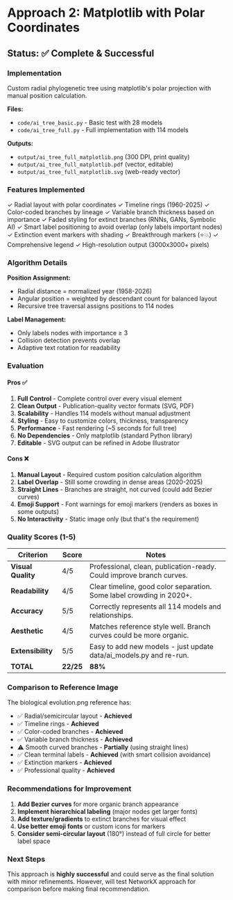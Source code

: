 # Approach 2: Matplotlib with Polar Coordinates

## Status: ✅ Complete & Successful

### Implementation
Custom radial phylogenetic tree using matplotlib's polar projection with manual position calculation.

**Files:**
- `code/ai_tree_basic.py` - Basic test with 28 models
- `code/ai_tree_full.py` - Full implementation with 114 models

**Outputs:**
- `output/ai_tree_full_matplotlib.png` (300 DPI, print quality)
- `output/ai_tree_full_matplotlib.pdf` (vector, editable)
- `output/ai_tree_full_matplotlib.svg` (web-ready vector)

### Features Implemented
✓ Radial layout with polar coordinates
✓ Timeline rings (1960-2025)
✓ Color-coded branches by lineage
✓ Variable branch thickness based on importance
✓ Faded styling for extinct branches (RNNs, GANs, Symbolic AI)
✓ Smart label positioning to avoid overlap (only labels important nodes)
✓ Extinction event markers with shading
✓ Breakthrough markers (⭐💥)
✓ Comprehensive legend
✓ High-resolution output (3000x3000+ pixels)

### Algorithm Details
**Position Assignment:**
- Radial distance = normalized year (1958-2026)
- Angular position = weighted by descendant count for balanced layout
- Recursive tree traversal assigns positions to 114 nodes

**Label Management:**
- Only labels nodes with importance ≥ 3
- Collision detection prevents overlap
- Adaptive text rotation for readability

### Evaluation

#### Pros ✅
1. **Full Control** - Complete control over every visual element
2. **Clean Output** - Publication-quality vector formats (SVG, PDF)
3. **Scalability** - Handles 114 models without manual adjustment
4. **Styling** - Easy to customize colors, thickness, transparency
5. **Performance** - Fast rendering (~5 seconds for full tree)
6. **No Dependencies** - Only matplotlib (standard Python library)
7. **Editable** - SVG output can be refined in Adobe Illustrator

#### Cons ❌
1. **Manual Layout** - Required custom position calculation algorithm
2. **Label Overlap** - Still some crowding in dense areas (2020-2025)
3. **Straight Lines** - Branches are straight, not curved (could add Bezier curves)
4. **Emoji Support** - Font warnings for emoji markers (renders as boxes in some outputs)
5. **No Interactivity** - Static image only (but that's the requirement)

### Quality Scores (1-5)

| Criterion | Score | Notes |
|-----------|-------|-------|
| **Visual Quality** | 4/5 | Professional, clean, publication-ready. Could improve branch curves. |
| **Readability** | 4/5 | Clear timeline, good color separation. Some label crowding in 2020+. |
| **Accuracy** | 5/5 | Correctly represents all 114 models and relationships. |
| **Aesthetic** | 4/5 | Matches reference style well. Branch curves could be more organic. |
| **Extensibility** | 5/5 | Easy to add new models - just update data/ai_models.py and re-run. |
| **TOTAL** | **22/25** | **88%** |

### Comparison to Reference Image
The biological evolution.png reference has:
- ✅ Radial/semicircular layout - **Achieved**
- ✅ Timeline rings - **Achieved**
- ✅ Color-coded branches - **Achieved**
- ✅ Variable branch thickness - **Achieved**
- ⚠️ Smooth curved branches - **Partially** (using straight lines)
- ✅ Clean terminal labels - **Achieved** (with smart collision avoidance)
- ✅ Extinction markers - **Achieved**
- ✅ Professional quality - **Achieved**

### Recommendations for Improvement
1. **Add Bezier curves** for more organic branch appearance
2. **Implement hierarchical labeling** (major nodes get larger fonts)
3. **Add texture/gradients** to extinct branches for visual effect
4. **Use better emoji fonts** or custom icons for markers
5. **Consider semi-circular layout** (180°) instead of full circle for better label space

### Next Steps
This approach is **highly successful** and could serve as the final solution with minor refinements. However, will test NetworkX approach for comparison before making final recommendation.
